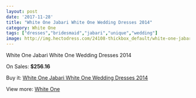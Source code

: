 ```yaml
---
layout: post
date: '2017-11-28'
title: "White One Jabari White One Wedding Dresses 2014"
category: White One
tags: ["dresses","bridesmaid","jabari","unique","wedding"]
image: http://img.hectodress.com/24108-thickbox_default/white-one-jabari-white-one-wedding-dresses-2014.jpg
---
```

White One Jabari White One Wedding Dresses 2014

On Sales: **$256.16**
<a href="https://www.hectodress.com/white-one/11124-white-one-jabari-white-one-wedding-dresses-2014.html"><amp-img layout="responsive" width="600" height="600" src="//img.hectodress.com/24108-thickbox_default/white-one-jabari-white-one-wedding-dresses-2014.jpg" alt="White One Jabari White One Wedding Dresses 2014 0" /></a>
<a href="https://www.hectodress.com/white-one/11124-white-one-jabari-white-one-wedding-dresses-2014.html"><amp-img layout="responsive" width="600" height="600" src="//img.hectodress.com/24110-thickbox_default/white-one-jabari-white-one-wedding-dresses-2014.jpg" alt="White One Jabari White One Wedding Dresses 2014 1" /></a>
<a href="https://www.hectodress.com/white-one/11124-white-one-jabari-white-one-wedding-dresses-2014.html"><amp-img layout="responsive" width="600" height="600" src="//img.hectodress.com/24109-thickbox_default/white-one-jabari-white-one-wedding-dresses-2014.jpg" alt="White One Jabari White One Wedding Dresses 2014 2" /></a>

Buy it: [White One Jabari White One Wedding Dresses 2014](https://www.hectodress.com/white-one/11124-white-one-jabari-white-one-wedding-dresses-2014.html "White One Jabari White One Wedding Dresses 2014")

View more: [White One](https://www.hectodress.com/177-white-one "White One")